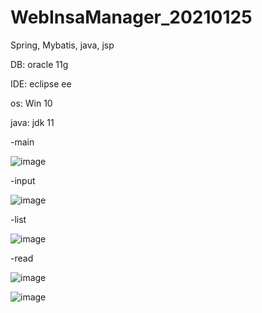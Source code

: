 # WebInsaManager_20210125


Spring, Mybatis, java, jsp

DB: oracle 11g

IDE: eclipse ee

os: Win 10

java: jdk 11






-main

![image](https://user-images.githubusercontent.com/28840215/111574197-623c8900-87ef-11eb-9b9e-7282a311932c.png)




-input

![image](https://user-images.githubusercontent.com/28840215/111574227-73859580-87ef-11eb-85d6-3933ea15a71a.png)




-list

![image](https://user-images.githubusercontent.com/28840215/111574380-bc3d4e80-87ef-11eb-853f-f037d3345b5b.png)




-read

![image](https://user-images.githubusercontent.com/28840215/111574457-d7a85980-87ef-11eb-9b79-c7efeda2f207.png)



![image](https://user-images.githubusercontent.com/28840215/111574482-e989fc80-87ef-11eb-8c1e-3425c3ce5ff7.png)



